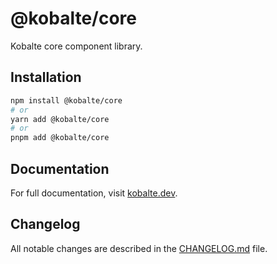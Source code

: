 # @kobalte/core

Kobalte core component library.

## Installation

```bash
npm install @kobalte/core
# or
yarn add @kobalte/core
# or
pnpm add @kobalte/core
```

## Documentation

For full documentation, visit [kobalte.dev](https://kobalte.dev/).

## Changelog

All notable changes are described in the [CHANGELOG.md](./CHANGELOG.md) file.
